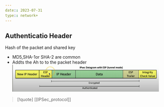 ```yaml
---
date:: 2023-07-31
type:: network+
---
```

## Authenticatio Header 

Hash of the packet and shared key 
 - MD5,SHA-1or SHA-2 are common  
 - Addts the Ah to to the packet header
	 ![AH_visual.png](/static/AH_visual.png)
>[!quote] [[IPSec_protocol]]